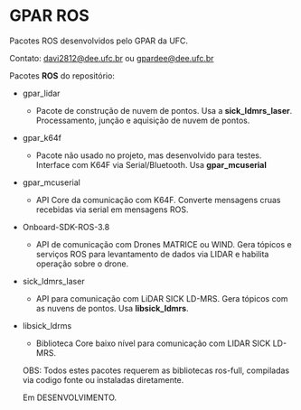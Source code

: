 # GPAR ROS #

Pacotes ROS desenvolvidos pelo GPAR da UFC. 


Contato: davi2812@dee.ufc.br ou gpardee@dee.ufc.br

Pacotes **ROS** do repositório:
    
 * gpar_lidar
    - Pacote de construção de nuvem de pontos. Usa a **sick_ldmrs_laser**. Processamento, junção e aquisição de nuvem de pontos.

* gpar_k64f
  - Pacote não usado no projeto, mas desenvolvido para testes. Interface com K64F via Serial/Bluetooth. Usa **gpar_mcuserial**

* gpar_mcuserial
  - API Core da comunicação com K64F. Converte mensagens cruas recebidas via serial em mensagens ROS.

* Onboard-SDK-ROS-3.8
   - API de comunicação com Drones MATRICE ou WIND. Gera tópicos e serviços ROS para levantamento de dados via LIDAR e habilita operação sobre o drone.

* sick_ldmrs_laser 
   - API para comunicação com LiDAR SICK LD-MRS. Gera tópicos com as nuvens de pontos. Usa **libsick_ldmrs**.

* libsick_ldrms
    - Biblioteca Core baixo nível para comunicação com LIDAR SICK LD-MRS.
    
    OBS: Todos estes pacotes requerem as bibliotecas ros-full, compiladas via codigo fonte ou instaladas diretamente.
    
    Em DESENVOLVIMENTO.



